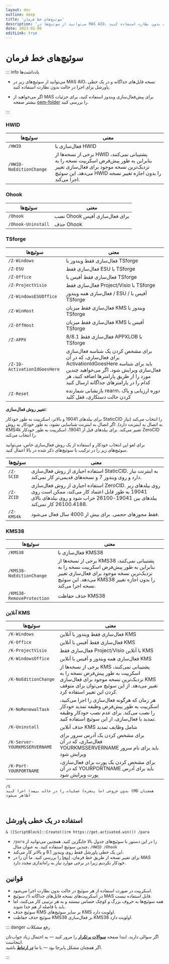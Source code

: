 ```yaml
---
layout: doc
outline: deep
title: 'سوئیچ‌های خط فرمان'
description: 'می‌توانید از سوئیچ‌ها در MAS AIO، نسخه فایل‌های جداگانه و در یک خطی پاورشل برای اجرا در حالت بدون نظارت استفاده کنید.'
date: 2023-02-06
editLink: true
---
```


# سوئیچ‌های خط فرمان


::: info یادداشت‌ها

- می‌توانید از سوئیچ‌های زیر در MAS AIO، نسخه فایل‌های جداگانه و در یک خطی پاورشل برای اجرا در حالت بدون نظارت استفاده کنید.

- اگر می‌خواهید از MAS برای پیش‌فعال‌سازی ویندوز استفاده کنید، برای جزئیات بیشتر صفحه [oem-folder](./oem-folder) را بررسی کنید.

:::

### HWID

| سوئیچ‌ها                | معنی                                                                                                                                                                                   |
| ----------------------- | ----------------------------------------------------------------------------------------------------------------------------------------------------------------------------------------- |
| `/HWID`                 | فعال‌سازی با HWID                                                                                                                                                                        |
| `/HWID-NoEditionChange` | برخی از نسخه‌ها از HWID پشتیبانی نمی‌کنند، بنابراین به طور پیش‌فرض اسکریپت نسخه را به نزدیک‌ترین نسخه موجود برای فعال‌سازی تغییر می‌دهد. این سوئیچ HWID را بدون اجازه تغییر نسخه اجرا می‌کند. |

### Ohook

| سوئیچ‌ها           | معنی                          |
| ------------------ | -------------------------------- |
| `/Ohook`           | نصب Ohook برای فعال‌سازی آفیس |
| `/Ohook-Uninstall` | حذف Ohook                  |

### TSforge

| سوئیچ‌ها                     | معنی                                                                                                                                                                                               |
| ---------------------------- | ----------------------------------------------------------------------------------------------------------------------------------------------------------------------------------------------------- |
| `/Z-Windows`                 | فعال‌سازی فقط ویندوز با TSforge                                                                                                                                                                    |
| `/Z-ESU`                     | فعال‌سازی فقط ESU با TSforge                                                                                                                                                                        |
| `/Z-Office`                  | فعال‌سازی فقط آفیس با TSforge                                                                                                                                                                     |
| `/Z-ProjectVisio`            | فعال‌سازی فقط Project/Visio با TSforge                                                                                                                                                              |
| `/Z-WindowsESUOffice`        | فعال‌سازی همه ویندوز / ESU / آفیس با TSforge                                                                                                                                                      |
| `/Z-WinHost`                 | فعال‌سازی فقط میزبان KMS ویندوز با TSforge                                                                                                                                                           |
| `/Z-OffHost`                 | فعال‌سازی فقط میزبان KMS آفیس با TSforge                                                                                                                                                            |
| `/Z-APPX`                    | فعال‌سازی فقط 8/8.1 APPXLOB با TSforge                                                                                                                                                              |
| `/Z-ID-ActivationIdGoesHere` | برای مشخص کردن یک شناسه فعال‌سازی برای فعال‌سازی، که در آن ActivationIdGoesHere باید برای شناسه فعال‌سازی ویرایش شود. اگر می‌خواهید چندین مورد را از طریق پارامترها اضافه کنید، هر کدام را در پارامترهای جداگانه ارسال کنید |
| `/Z-Reset`                   | بازنشانی شمارنده rearm، دوره ارزیابی و پاک کردن حالت دستکاری، قفل کلید                                                                                                                           |

**تغییر روش فعال‌سازی:**

برای بیلدهای 19041 و بالاتر، اسکریپت به طور خودکار StaticCID را انتخاب می‌کند (نیاز به اتصال به اینترنت دارد). اگر اتصال به اینترنت شناسایی نشود، به طور خودکار به روش KMS4k تغییر می‌کند.
برای بیلدهای قبل از 19041، اسکریپت به طور خودکار ZeroCID را انتخاب می‌کند.

برای لغو این انتخاب خودکار و استفاده از یک روش فعال‌سازی خاص، می‌توانید سوئیچ‌های زیر را در ترکیب با سوئیچ‌های ذکر شده در بالا اعمال کنید.

| سوئیچ‌ها   | معنی                                                                                                                                                          |
| ---------- | ---------------------------------------------------------------------------------------------------------------------------------------------------------------- |
| `/Z-SCID`  | استفاده اجباری از روش فعال‌سازی StaticCID. به اینترنت نیاز دارد و روی ویندوز 7 و نسخه‌های قدیمی‌تر کار نمی‌کند.                                                      |
| `/Z-ZCID`  | استفاده اجباری از روش فعال‌سازی ZeroCID. روی بیلدهای زیر 19041 به طور قابل اعتماد کار می‌کند، ممکن است روی بیلدهای بین 19041-26100 خراب شود و روی بیلدهای بالای 26100.4188 کار نمی‌کند. |
| `/Z-KMS4k` | فقط مجوزهای حجمی. برای بیش از 4000 سال فعال می‌شود.                                                                                                                 |

### KMS38

| سوئیچ‌ها                  | معنی                                                                                                                                                                                     |
| ------------------------- | ------------------------------------------------------------------------------------------------------------------------------------------------------------------------------------------- |
| `/KMS38`                  | فعال‌سازی با KMS38                                                                                                                                                                         |
| `/KMS38-NoEditionChange`  | برخی از نسخه‌ها از KMS38 پشتیبانی نمی‌کنند، بنابراین به طور پیش‌فرض اسکریپت نسخه را به نزدیک‌ترین نسخه موجود برای فعال‌سازی تغییر می‌دهد. این سوئیچ KMS38 را بدون اجازه تغییر نسخه اجرا می‌کند. |
| `/KMS38-RemoveProtection` | حذف حفاظت KMS38                                                                                                                                                                     |

### آنلاین KMS

| سوئیچ‌ها                      | معنی                                                                                                                                                       |
| ----------------------------- | ------------------------------------------------------------------------------------------------------------------------------------------------------------- |
| `/K-Windows`                  | فعال‌سازی فقط ویندوز با آنلاین KMS                                                                                                                         |
| `/K-Office`                   | فعال‌سازی فقط آفیس با آنلاین KMS                                                                                                                          |
| `/K-ProjectVisio`             | فعال‌سازی فقط Project/Visio با آنلاین KMS                                                                                                                   |
| `/K-WindowsOffice`            | فعال‌سازی همه ویندوز و آفیس با آنلاین KMS                                                                                                               |
| `/K-NoEditionChange`          | برخی از نسخه‌ها از KMS پشتیبانی نمی‌کنند، اسکریپت به طور پیش‌فرض نسخه را به نزدیک‌ترین نسخه موجود برای فعال‌سازی KMS تغییر می‌دهد. از این سوئیچ می‌توان برای متوقف کردن این تغییر استفاده کرد. |
| `/K-NoRenewalTask`            | هر زمان که هرگونه فعال‌سازی را اجرا می‌کنید، اسکریپت به طور پیش‌فرض وظیفه تمدید خودکار را نصب می‌کند. برای عدم نصب خودکار وظیفه تمدید با فعال‌سازی، از این سوئیچ استفاده کنید.     |
| `/K-Uninstall`                | حذف آنلاین KMS شامل وظایف تمدید                                                                                                                  |
| `/K-Server-YOURKMSSERVERNAME` | برای مشخص کردن یک آدرس سرور برای فعال‌سازی، که در آن YOURKMSSERVERNAME باید برای نام سرور ویرایش شود                                                        |
| `/K-Port-YOURPORTNAME`        | برای مشخص کردن یک پورت برای فعال‌سازی، که در آن YOURPORTNAME باید برای آدرس پورت ویرایش شود                                                                      |

```
/S
عملیات را در حالت بی‌صدا اجرا کنید (بدون خروجی اما پنجره CMD همچنان ظاهر می‌شود)
```

<br/>

## استفاده در یک خطی پاورشل

`& ([ScriptBlock]::Create((irm https://get.activated.win))) /para`

- `/para` را در این دستور با سوئیچ‌های جدول بالا جایگزین کنید. همچنین می‌توانید از چندین سوئیچ استفاده کنید. به عنوان مثال، `/HWID /Ohook`
- این یک خطی پاورشل فقط روی ویندوز 8.1 و بالاتر کار می‌کند.
- برای تغییر نسخه از طریق خط فرمان، [اینجا](./change_windows_edition#manual-edition-change) را بررسی کنید. ما آن را در MAS خودکار نکردیم زیرا در برخی موارد نیاز به راه‌اندازی مجدد دارد.

## قوانین

- اسکریپت در صورت استفاده از هر سوئیچ در حالت بدون نظارت اجرا می‌شود.
- سوئیچ `/S` در اسکریپت‌های نسخه فایل‌های جداگانه MAS قابل استفاده نیست.
- همه سوئیچ‌ها به حروف بزرگ و کوچک حساس نیستند و به هر ترتیبی کار می‌کنند، اما باید با فاصله از هم جدا شوند.
- سوئیچ حذف KMS بر سایر سوئیچ‌های KMS اولویت دارد.
- سوئیچ حذف حفاظت KMS38 بر فعال‌سازی KMS38 اولویت دارد.

::: danger رفع مشکلات

اگر سوالی دارید، ابتدا صفحه [**سوالات پرتکرار**](./faq) را مرور کنید — به احتمال زیاد جواب‌تان اینجاست.  
اگر همچنان مشکل پابرجا بود — با ما [**در ارتباط**](./troubleshoot) باشید.

::: 



